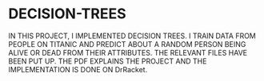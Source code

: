 # DECISION-TREES
IN THIS PROJECT, I IMPLEMENTED DECISION TREES. I TRAIN DATA FROM PEOPLE ON TITANIC AND PREDICT ABOUT A RANDOM PERSON BEING ALIVE OR DEAD FROM THEIR ATTRIBUTES.
THE RELEVANT FILES HAVE BEEN PUT UP. THE PDF EXPLAINS THE PROJECT AND THE IMPLEMENTATION IS DONE ON DrRacket.
